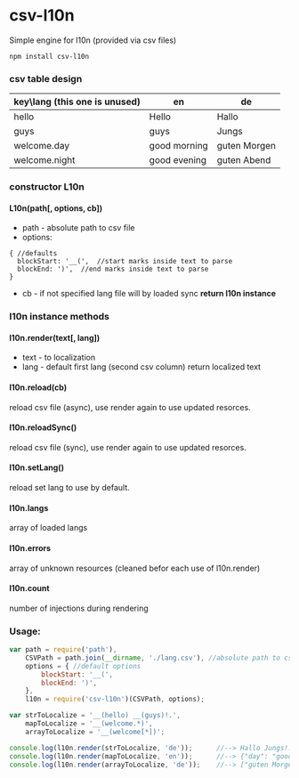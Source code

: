 # csv-l10n
Simple engine for l10n (provided via csv files)

```
npm install csv-l10n
```

### csv table design
| key\lang (this one is unused) | en  | de  |
|---|---|---|
| hello | Hello | Hallo |
| guys | guys | Jungs  |
| welcome.day | good morning | guten Morgen  |
| welcome.night | good evening | guten Abend  |

### constructor L10n
#### L10n(path[, options, cb])
* path - absolute path to csv file
* options:
```
{ //defaults
  blockStart: '__(',  //start marks inside text to parse
  blockEnd: ')',  //end marks inside text to parse
}
```
* cb - if not specified lang file will by loaded sync
**return l10n instance**

### l10n instance methods
#### l10n.render(text[, lang])
* text - to localization
* lang - default first lang (second csv column)
return localized text

#### l10n.reload(cb)
reload csv file (async), use render again to use updated resorces.

#### l10n.reloadSync()
reload csv file (sync), use render again to use updated resorces. 

#### l10n.setLang()
reload set lang to use by default.

#### l10n.langs
array of loaded langs

#### l10n.errors
array of unknown resources (cleaned befor each use of l10n.render)

#### l10n.count
number of injections during rendering

### Usage:
```js
var path = require('path'),
    CSVPath = path.join(__dirname, './lang.csv'), //absolute path to csv file
    options = { //default options
        blockStart: '__(',
        blockEnd: ')',
    },
    l10n = require('csv-l10n')(CSVPath, options);

var strToLocalize = '__(hello) __(guys)!.',
    mapToLocalize = '__(welcome.*)',
    arrayToLocalize = '__(welcome[*])';

console.log(l10n.render(strToLocalize, 'de'));      //--> Hallo Jungs!.
console.log(l10n.render(mapToLocalize, 'en'));      //--> {"day": "good morning", "night": "good evening"}
console.log(l10n.render(arrayToLocalize, 'de'));    //--> ["guten Morgen", "guten Abend"]
```
